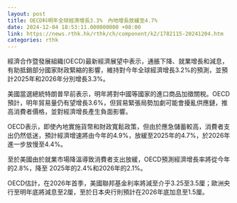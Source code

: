 ```yaml
---
layout: post
title: OECD料明年全球經濟增長3.3%　內地增長放緩至4.7%
date: 2024-12-04 18:53:11.000000000 +08:00
link: https://news.rthk.hk/rthk/ch/component/k2/1782115-20241204.htm
categories: rthk
---
```


經濟合作暨發展組織(OECD)最新經濟展望中表示，通脹下降、就業增長和減息，有助抵銷部分國家財政緊縮的影響，維持對今年全球經濟增長3.2%的預測，並預計2025年和2026年分別增長3.3%。

美國當選總統特朗普早前表示，明年將對中國等國家的進口商品加徵關稅。OECD預計，明年貿易量仍有望增長3.6%，但貿易緊張局勢加劇可能會擾亂供應鏈，推高消費者價格，並對經濟增長產生負面影響。

OECD表示，即使內地實施貨幣和財政寬鬆政策，但由於應急儲蓄較高，消費者支出仍然低迷，預計經濟增速將由今年的4.9%，放緩至2025年的4.7%，於2026年進一步放慢至4.4%。

至於美國由於就業市場降溫導致消費者支出放緩，OECD預測經濟增長率將從今年的2.8%，降至 2025年的2.4%和2026年的2.1%。

OECD估計，在2026年首季，美國聯邦基金利率將減至介乎3.25至3.5厘；歐洲央行至明年底將減息至2厘，至於日本央行則預計在2026年底加息至1.5厘。
